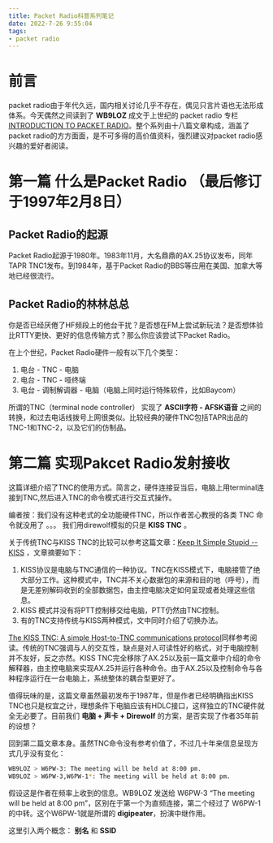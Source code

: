 ```yaml
---
title: Packet Radio科普系列笔记
date: 2022-7-26 9:55:04
tags:
- packet radio
---
```

# 前言
packet radio由于年代久远，国内相关讨论几乎不存在，偶见只言片语也无法形成体系。今天偶然之间读到了 **WB9LOZ** 成文于上世纪的 packet radio 专栏 [INTRODUCTION TO PACKET RADIO](https://www.choisser.com/packet/)。整个系列由十八篇文章构成，涵盖了packet radio的方方面面，是不可多得的高价值资料，强烈建议对packet radio感兴趣的爱好者阅读。

# 第一篇 什么是Packet Radio （最后修订于1997年2月8日）
## Packet Radio的起源
Packet Radio起源于1980年。1983年11月，大名鼎鼎的AX.25协议发布，同年TAPR TNC1发布。到1984年，基于Packet Radio的BBS等应用在美国、加拿大等地已经很流行。
## Packet Radio的林林总总
你是否已经厌倦了HF频段上的他台干扰？是否想在FM上尝试新玩法？是否想体验比RTTY更快、更好的信息传输方式？那么你应该尝试下Packet Radio。

在上个世纪，Packet Radio硬件一般有以下几个类型：
1. 电台 - TNC - 电脑
2. 电台 - TNC - 哑终端
3. 电台 - 调制解调器 - 电脑（电脑上同时运行特殊软件，比如Baycom）

所谓的TNC（terminal node controller） 实现了 **ASCII字符 - AFSK语音** 之间的转换，和过去电话线拨号上网很类似。比较经典的硬件TNC包括TAPR出品的TNC-1和TNC-2，以及它们的仿制品。

# 第二篇 实现Pakcet Radio发射接收

这篇详细介绍了TNC的使用方式。简言之，硬件连接妥当后，电脑上用terminal连接到TNC,然后进入TNC的命令模式进行交互式操作。

编者按：我们没有这种老式的全功能硬件TNC，所以作者苦心教授的各类 TNC 命令就没用了 。。。 我们用direwolf模拟的只是 **KISS TNC** 。

关于传统TNC与KISS TNC的比较可以参考这篇文章：[Keep It Simple Stupid -- KISS](http://tarpn.net/t/faq/faq_kiss_mode.html) ，文章摘要如下：

1. KISS协议是电脑与TNC通信的一种协议。TNC在KISS模式下，电脑接管了绝大部分工作。这种模式中，TNC并不关心数据包的来源和目的地（呼号），而是无差别解码收到的全部数据包，由主控电脑决定如何呈现或者处理这些信息。
2. KISS 模式并没有将PTT控制移交给电脑，PTT仍然由TNC控制。
3. 有的TNC支持传统与KISS两种模式，文中同时介绍了切换办法。

[The KISS TNC: A simple Host-to-TNC communications protocol](http://www.ax25.net/kiss.aspx)同样参考阅读。传统的TNC强调与人的交互性，缺点是对人可读性好的格式，对于电脑控制并不友好，反之亦然。KISS TNC完全移除了AX.25以及前一篇文章中介绍的命令解释器，由主控电脑来实现AX.25并运行各种命令。由于AX.25以及控制命令与各种程序运行在一台电脑上，系统整体的耦合型更好了。

值得玩味的是，这篇文章虽然最初发布于1987年，但是作者已经明确指出KISS TNC也只是权宜之计，理想条件下电脑应该有HDLC接口，这样独立的TNC硬件就全无必要了。目前我们 **电脑 + 声卡 + Direwolf** 的方案，是否实现了作者35年前的设想？

回到第二篇文章本身。虽然TNC命令没有参考价值了，不过几十年来信息呈现方式几乎没有变化：

```bash
WB9LOZ > W6PW-3: The meeting will be held at 8:00 pm.
WB9LOZ > W6PW-3,W6PW-1*: The meeting will be held at 8:00 pm.
```
假设这是作者在频率上收到的信息。WB9LOZ 发送给 W6PW-3 “The meeting will be held at 8:00 pm”，区别在于第一个为直频连接，第二个经过了 W6PW-1 的中转。这个W6PW-1就是所谓的 **digipeater**，扮演中继作用。

这里引入两个概念： **别名** 和 **SSID**